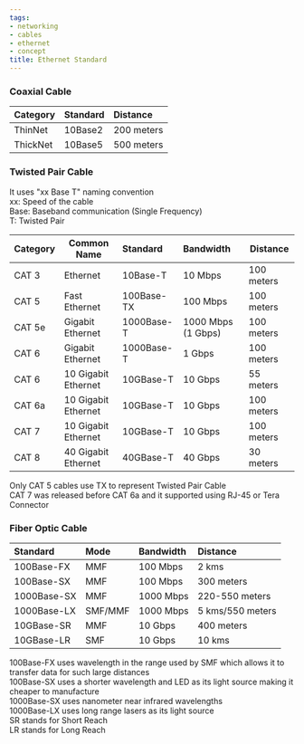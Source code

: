 ```yaml
---
tags:
- networking
- cables
- ethernet
- concept
title: Ethernet Standard
---
```


### Coaxial Cable

| Category | Standard | Distance   |
| :------- | :------- | :--------- |
| ThinNet  | 10Base2  | 200 meters |
| ThickNet | 10Base5  | 500 meters |

### Twisted Pair Cable

It uses "xx Base T" naming convention  
xx: Speed of the cable  
Base: Baseband communication (Single Frequency)  
T: Twisted Pair

| Category | Common Name         | Standard   | Bandwidth          | Distance   |
| :------- | ------------------- | :--------- | :----------------- | ---------- |
| CAT 3    | Ethernet            | 10Base-T   | 10 Mbps            | 100 meters |
| CAT 5    | Fast Ethernet       | 100Base-TX | 100 Mbps           | 100 meters |
| CAT 5e   | Gigabit Ethernet    | 1000Base-T | 1000 Mbps (1 Gbps) | 100 meters |
| CAT 6    | Gigabit Ethernet    | 1000Base-T | 1 Gbps             | 100 meters |
| CAT 6    | 10 Gigabit Ethernet | 10GBase-T  | 10 Gbps            | 55 meters  |
| CAT 6a   | 10 Gigabit Ethernet | 10GBase-T  | 10 Gbps            | 100 meters |
| CAT 7    | 10 Gigabit Ethernet | 10GBase-T  | 10 Gbps            | 100 meters |
| CAT 8    | 40 Gigabit Ethernet | 40GBase-T  | 40 Gbps            | 30 meters  |

Only CAT 5 cables use TX to represent Twisted Pair Cable  
CAT 7 was released before CAT 6a and it supported using RJ-45 or Tera Connector

### Fiber Optic Cable

| Standard    | Mode    | Bandwidth | Distance         |
| :---------- | :------ | :-------- | :--------------- |
| 100Base-FX  | MMF     | 100 Mbps  | 2 kms            |
| 100Base-SX  | MMF     | 100 Mbps  | 300 meters       |
| 1000Base-SX | MMF     | 1000 Mbps | 220-550 meters   |
| 1000Base-LX | SMF/MMF | 1000 Mbps | 5 kms/550 meters |
| 10GBase-SR  | MMF     | 10 Gbps   | 400 meters       |
| 10GBase-LR  | SMF     | 10 Gbps   | 10 kms           |

100Base-FX uses wavelength in the range used by SMF which allows it to transfer data for such large distances  
100Base-SX uses a shorter wavelength and LED as its light source making it cheaper to manufacture  
1000Base-SX uses nanometer near infrared wavelengths  
1000Base-LX uses long range lasers as its light source  
SR stands for Short Reach  
LR stands for Long Reach